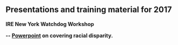 
<h2>Presentations and training material for 2017</h2>

<b>IRE New York Watchdog Workshop</p> -- <a href="https://github.com/gebelo/training2017/blob/master/irewatchdog2017.pptx">Powerpoint</a> on covering racial disparity.
